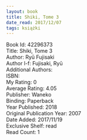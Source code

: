 ```yaml
---
layout: book
title: Shiki, Tome 3
date_read: 2017/12/07
tags: książki
---
```


Book Id: 42296373<br />
Title: Shiki, Tome 3<br />
Author: Ryū Fujisaki<br />
Author l-f: Fujisaki, Ryū<br />
Additional Authors: <br />
ISBN: <br />
My Rating: 0<br />
Average Rating: 4.05<br />
Publisher: Waneko<br />
Binding: Paperback<br />
Year Published: 2018<br />
Original Publication Year: 2007<br />
Date Added: 2017/11/19<br />
Exclusive Shelf: read<br />
Read Count: 1<br />


